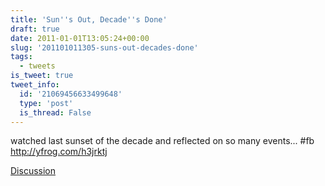 ```yaml
---
title: 'Sun''s Out, Decade''s Done'
draft: true
date: 2011-01-01T13:05:24+00:00
slug: '201101011305-suns-out-decades-done'
tags:
  - tweets
is_tweet: true
tweet_info:
  id: '21069456633499648'
  type: 'post'
  is_thread: False
---
```




watched last sunset of the decade and reflected on so many events... #fb http://yfrog.com/h3jrktj

[Discussion](https://x.com/sytelus/status/21069456633499648)
